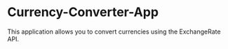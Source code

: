 # Currency-Converter-App
This application allows you to convert currencies using the ExchangeRate API.
